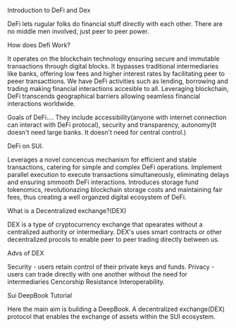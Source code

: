 Introduction to DeFi and Dex

DeFi lets rugular folks do financial stuff directly with each other. There are no middle men involved, just peer to peer power. 

How does Defi Work?

It operates on the blockchain technology ensuring secure and immutable transactions through digital blocks.
It bypasses traditional intermediaries like banks, offering low fees and higher interest rates by facilitating peer to peeer transacttions. 
We have DeFi activities such as lending, borrowing and trading making financial interactions accesible to all. 
Leveraging blockchain, DeFi transcends geographical barriers allowing seamless financial interactions worldwide.

Goals of DeFi.... They include accessibility(anyone with internet connection can interact with DeFi protocal), security and transparency, autonomy(It doesn't need large banks. It doesn't need for central control.)

DeFi on SUI. 

Leverages a novel concencus mechanism for efficient and stable transactions, catering for simple and complex DeFi operations. 
Implement parallel execution to execute transactions simultaneously, eliminating delays and ensuring smmooth DeFi interactions.
Introduces storage fund tokenomics, revolutionazing blockchain storage costs and maintaining fair fees, thus creating a well organzed digital ecosystem of DeFi. 


What is a Decentralized exchange?(DEX)

DEX is a type of cryptocurrency exchange that opearates without a centralized authority or intermediary. DEX's uses smart contracts or other decentralized procols to enable peer to peer trading directly between us. 

Advs of DEX 

Security -  users retain control of their private keys and funds.
Privacy - users can trade directly with one another without the need for intermediaries
Cencorship Resistance
Interoperability.



Sui DeepBook Tutorial

Here the main aim is building a DeepBook. A decentralized exchange(DEX) protocol that enables the exchange of assets within the SUI ecosystem. 
